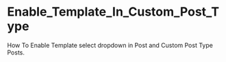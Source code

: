 # Enable_Template_In_Custom_Post_Type
How To Enable Template select dropdown in Post and Custom Post Type Posts.
